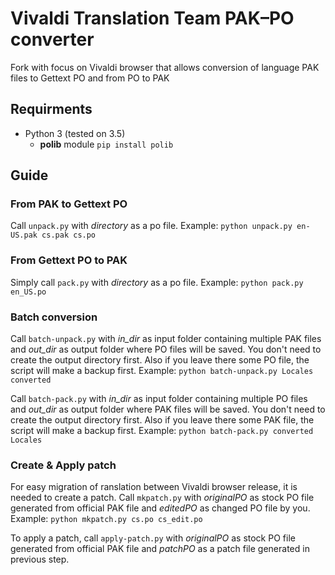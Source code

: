 # Vivaldi Translation Team PAK–PO converter
Fork with focus on Vivaldi browser that allows conversion of language PAK files to Gettext PO and from PO to PAK

## Requirments
* Python 3 (tested on 3.5)
  * **polib** module `pip install polib`
  
## Guide

### From PAK to Gettext PO
Call `unpack.py` with _directory_ as a po file. Example: `python unpack.py en-US.pak cs.pak cs.po`

### From Gettext PO to PAK
Simply call `pack.py` with _directory_ as a po file. Example: `python pack.py en_US.po`

### Batch conversion
Call `batch-unpack.py` with _in_dir_ as input folder containing multiple PAK files and _out_dir_ as output folder where PO files will be saved. You don't need to create the output directory first. Also if you leave there some PO file, the script will make a backup first. Example: `python batch-unpack.py Locales converted`

Call `batch-pack.py` with _in_dir_ as input folder containing multiple PO files and _out_dir_ as output folder where PAK files will be saved. You don't need to create the output directory first. Also if you leave there some PAK file, the script will make a backup first. Example: `python batch-pack.py converted Locales`

### Create & Apply patch
For easy migration of ranslation between Vivaldi browser release, it is needed to create a patch. Call `mkpatch.py` with _originalPO_ as stock PO file generated from official PAK file and _editedPO_ as changed PO file by you.
Example: `python mkpatch.py cs.po cs_edit.po`

To apply a patch, call `apply-patch.py` with _originalPO_ as stock PO file generated from official PAK file and _patchPO_ as a patch file generated in previous step.
